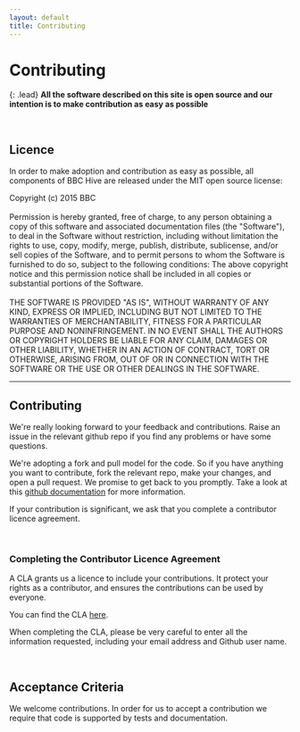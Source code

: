```yaml
---
layout: default
title: Contributing
---
```


# Contributing

{: .lead}
**All the software described on this site is open source and our intention is
to make contribution as easy as possible**


<br />

## Licence

In order to make adoption and contribution as easy as possible, all components of
BBC Hive are released under the MIT open source license:


<div class='col-md-10 col-md-offset-1 panel'>
<div class='panel-body'>
    Copyright (c) 2015 BBC
    <br />
    <br />
    Permission is hereby granted, free of charge, to any person obtaining a copy
    of this software and associated documentation files (the "Software"), to
    deal in the Software without restriction, including without limitation the
    rights to use, copy, modify, merge, publish, distribute, sublicense, and/or
    sell copies of the Software, and to permit persons to whom the Software is
    furnished to do so, subject to the following conditions:
    The above copyright notice and this permission notice shall be included in
    all copies or substantial portions of the Software.
    <br />
    <br />
    THE SOFTWARE IS PROVIDED "AS IS", WITHOUT WARRANTY OF ANY KIND, EXPRESS OR
    IMPLIED, INCLUDING BUT NOT LIMITED TO THE WARRANTIES OF MERCHANTABILITY,
    FITNESS FOR A PARTICULAR PURPOSE AND NONINFRINGEMENT. IN NO EVENT SHALL THE
    AUTHORS OR COPYRIGHT HOLDERS BE LIABLE FOR ANY CLAIM, DAMAGES OR OTHER
    LIABILITY, WHETHER IN AN ACTION OF CONTRACT, TORT OR OTHERWISE, ARISING
    FROM, OUT OF OR IN CONNECTION WITH THE SOFTWARE OR THE USE OR OTHER
    DEALINGS IN THE SOFTWARE.
</div>
</div>

<div class="row"></div>

* * * 

## Contributing

We're really looking forward to your feedback and contributions. Raise an issue
in the relevant github repo if you find any problems or have some questions.

We're adopting a fork and pull model for the code. So if you have anything you
want to contribute, fork the relevant repo, make your changes, and open a pull
request. We promise to get back to you promptly. Take a look at this
[github documentation](https://help.github.com/articles/using-pull-requests/)
for more information.

If your contribution is significant, we ask that you complete a contributor
licence agreement.

<br />

### Completing the Contributor Licence Agreement

A CLA grants us a licence to include your contributions. It protect your rights
as a contributor, and ensures the contributions can be used by everyone.

You can find the CLA [here](/hive-ci/cla/2015.02.26_BBC_Hive_contributor_licence_agreement.pdf).

When completing the CLA, please be very careful to enter all the information
requested, including your email address and Github user name.

<br />

## Acceptance Criteria

We welcome contributions. In order for us to accept a contribution we require
that code is supported by tests and documentation.
